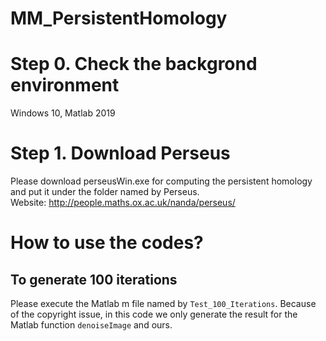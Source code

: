 # MM_PersistentHomology

# Step 0. Check the backgrond environment
Windows 10, Matlab 2019

# Step 1. Download Perseus
Please download perseusWin.exe for computing the persistent homology and put it under the folder named by Perseus.  
Website: http://people.maths.ox.ac.uk/nanda/perseus/

# How to use the codes?

## To generate 100 iterations
Please execute the Matlab m file named by ``Test_100_Iterations``. Because of the copyright issue, in this code we only generate the result for the Matlab function ``denoiseImage`` and ours.
